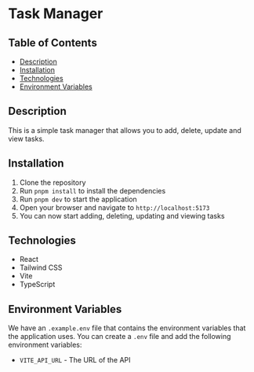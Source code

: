 # Task Manager

## Table of Contents
- [Description](#description)
- [Installation](#installation)
- [Technologies](#technologies)
- [Environment Variables](#environment-variables)

## Description
This is a simple task manager that allows you to add, delete, update and view tasks.

## Installation
1. Clone the repository
2. Run `pnpm install` to install the dependencies
3. Run `pnpm dev` to start the application
4. Open your browser and navigate to `http://localhost:5173`
5. You can now start adding, deleting, updating and viewing tasks

## Technologies
- React
- Tailwind CSS
- Vite
- TypeScript

## Environment Variables
We have an `.example.env` file that contains the environment variables that the application uses. You can create a `.env` file and add the following environment variables:
- `VITE_API_URL` - The URL of the API